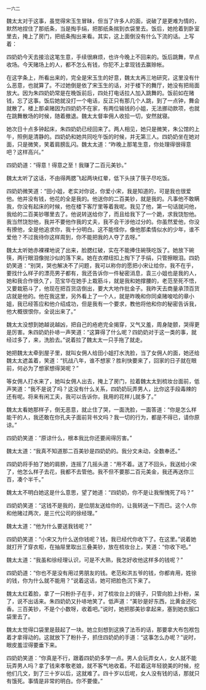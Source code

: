     一六二 

   魏太太对于这事，虽觉得宋玉生冒昧，但当了许多人的面，说破了是更难为情的，默然地捏住了那纸条，当是掏手绢，把那纸条揣到衣袋里去。饭后，她抢着到卧室里去，掩上了房门，把纸条掏出来看。其实，这上面倒没有什么下流的话。上写着：

   四奶奶今天去接洽这笔生意，手续很麻烦，也许今晚上不回来的。饭后跳舞，早点收场。今天赌场上的人，都不怎么有钱，你犯不上拿现钱去赢赊帐。

   在这字条上，所看出来的，完全是宋玉生的好意，魏太太再三地研究，这里没有什么恶意，也就算了。不过她倒是依了宋玉生的话，对于楼下的舞厅，她没有把局面放大。因为朱四奶奶常是在晚饭前后，四处打电话拉人加入跳舞的。饭前如在赌钱，忘了这事。饭后她就没打一个电话，反正只有那几个人跳，到了一点钟，舞会就散了。楼上那桌赌因为四奶奶不在家，有两位输钱的小姐，无法挪动款项，也就在跳舞散场的时候，随着撤退。魏太太督率佣人收拾一切，安然就寝。

   她次日十点多钟起床，朱四奶奶已经回来了。两人相见，她只是微笑，朱公馆的上午，照例是清静的。四奶奶和她共同吃午饭的时候，并无第三人。四奶奶坐在她对面，只是微笑，笑着肩膀乱闪。魏太太道：“昨晚上那笔生意，你处理得很得意吧？这样高兴。”

   四奶奶道：“得意！得意之至！我赚了二百元美钞。”

   魏太太听了这话，不由得两腮飞起两块红晕，低下头挟了筷子尽吃饭。

   四奶奶微笑道：“田小姐，老实对你说，你爱小宋，我是知道的，可是我也很爱他。他并没有钱，他花的全是我的。他送你的二百美钞，就是我的。凡事他不敢瞒我，你没有起床的时候，他在楼下客厅里等着我呢。我见了他，第一句话就问他，我给的二百美钞哪里去了。他说转送给你了，而且给我下了一个跪，求我饶恕他。我当然饶恕他，我并不要他作我的丈夫，我不会干涉他过分的。你虽然爱他，你没有撩他，全是他追求你，我十分明白。这不能怪你，像他那柔情似水的少年，谁不爱他？不过我待你这样周到，你不能把我的人夺了去呀。”

   魏太太听她赤裸裸地说了出来，脸腮红破，实在不能捧住碗筷吃饭了。她放下碗筷，两行眼泪像抛沙似的落下来。她在衣襟纽扣上掏下了手绢，只管擦眼泪。四奶奶笑道：“别哭，哭也解决不了问题，我可以称你的愿把小宋让给你，我不在乎，要找什么样子的漂亮男子都有，我还告诉你一件秘密消息，袁三小姐也是我的人，她和我合作很久了，范宝华在她手上栽筋斗，就是我和她撑腰的，老范至死不悟，又要栽筋斗了，他现在把百货店倒出，要大大地作批金子。我昨天去商量承顶百货店就是他的。他在我这里，另外看上了一个人，就是昨晚和你同桌赌唆哈的章小姐，我已经答应和他介绍成功，但是我有一个要求，教他将他和你的秘密告诉我，他大概很恨你，全说出来了。”

   魏太太没想到她越说越凶，把自己的疮疤完全揭穿，又气又羞，周身陡颤，哭得更是厉害。朱四奶奶扑哧一声笑道：“这算得了什么呢？四奶奶对于这一类的事，就经过多了，来，洗脸去。”说着拉了魏太太一只手拖了就走。

   她把魏太太牵到屋子里，就叫女佣人给田小姐打水洗脸，当了女佣人的面，她还给魏太太遮盖着，笑道：“抗战八年，谁不想家？胜利快要来了，回家的日子就在眼前，何必为了想家想得哭呢？”

   等女佣人打水来了，她叫女佣人出去，掩上了房门，拉着魏太太到梳妆台面前，低声笑道：“我不是说了吗？这没有什么关系，四奶奶玩弄男人，比你这手段毒辣的还有呢。将来有闲工夫，我可以告诉你，我用的花样儿就多了。”

   魏太太看她那样子，倒无恶意，就止住了哭，一面洗脸，一面答道：“你是怎么样能干的人，我还敢在你孔夫子面前背书文吗？我一切的行为，都是不得已，请你原谅。”

   四奶奶笑道：“原谅什么，根本我比你还要闹得厉害。”

   魏太太道：“我真不知道那二百美钞是四奶奶的。我分文未动，全数奉还。”

   四奶奶将手拍了她的肩膀，连摇了几摇头道：“用不着。送了不回头，我送给小宋了，他怎么样子去花，我都不去管他。我不但不要那二百元美金，我还再送你三百，凑个半千。”

   魏太太不明白她这是什么意思，望了她道：“四奶奶，你不是让我惭愧死了吗？”

   四奶奶笑道：“这钱不是我的，是位朋友送给你的，让我转送一下而已。这个人你和他赌过两次，是三代公司的徐经理。”

   魏太太道：“他为什么要送我钱呢？”

   四奶奶笑道：“小宋又为什么送你钱呢？钱，我已经代你收下了。在这里。”说着她就打开了穿衣柜，在抽屉里取出三叠美钞，放在梳妆台上，笑道：“你收下吧。”

   魏太太道：“我虽和徐经理认识，可是不大熟，我怎好收他这样多的钱呢？”

   四奶奶道：“你也不是没有用过男朋友的钱。老范和洪五爷的钱，你都肯用，姓徐的钱，你为什么就不能用？”说着这话，她可把脸色沉下来了。

   魏太太红着脸，拿了一只粉扑子在手，对了梳妆台上的镜子，只管向脸上扑粉，呆了，说不出话来。朱四奶奶又扑哧地笑了。低声道：“美钞是好东西，比黄金还吃香。三百美钞，不是个小数呀，收着吧。”说时，她把那美钞拿起来，塞到她衣服口袋里去了。

   魏太太觉得口袋里是鼓起了一块。她立刻想到这换了法币的话，那要拿大布包袱包着才拿得动的。这就放下了粉扑子，抓住四奶奶的手道：“这事怎么办呢？”说时，眼皮羞涩得要垂下来。

   四奶奶笑道：“你真是不行，跟着四奶奶多学一点。男人会玩弄女人，女人就不能玩弄男人吗？拿了钱来孝敬老娘，就不客气地收着。不趁着这年轻貌美的时候，挖他们几文，到了三十岁以后，这就难了。四十岁以后呢，女人没有钱的话，那就只有饿死。事情是非常的明白。你不要傻。”

